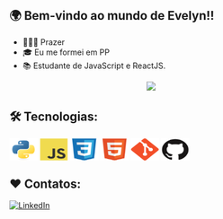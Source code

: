 ## 🌍 Bem-vindo ao mundo de Evelyn!!

- 🙋🏼‍♀️ Prazer
- 🎓 Eu me formei em PP
- 📚 Estudante de JavaScript e ReactJS.

<p float="left" align="center">
<img width="380" float="left" src="https://github-readme-stats.vercel.app/api/top-langs/?username=EvelynMCampos&layout=compact&theme=github_dark&border=FFFFFF03&hide_border=true&locale=pt-br&hide_title=true"/>
</p>


 ## 🛠️ Tecnologias:
 
 
<div style="display: inline_block">
<img align="center" alt="Evelyn-Python" height="40" width="50" src="https://raw.githubusercontent.com/devicons/devicon/master/icons/python/python-original.svg">
<img align="center" alt="Evelyn-JavaScript" height="40" width="50" src="https://raw.githubusercontent.com/devicons/devicon/master/icons/javascript/javascript-original.svg">
<img align="center" alt="Evelyn-CSS3" height="40" width="50" src="https://raw.githubusercontent.com/devicons/devicon/master/icons/css3/css3-original.svg">
<img align="center" alt="Evelyn-HTML5" height="40" width="50" src="https://raw.githubusercontent.com/devicons/devicon/master/icons/html5/html5-original.svg">
<img align="center" alt="Evelyn-GIT" height="40" width="50" src="https://raw.githubusercontent.com/devicons/devicon/master/icons/git/git-original.svg">
<img align="center" alt="Evelyn-GitHub" height="40" width="50" src="https://raw.githubusercontent.com/devicons/devicon/master/icons/github/github-original.svg">

  
</div>

 ## ❤️ Contatos:
 

 [![LinkedIn](https://img.shields.io/badge/LinkedIn-0077B5?style=for-the-badge&logo=linkedin&logoColor=white)](https://www.linkedin.com/in/evelyn-campos-71883b138/)
